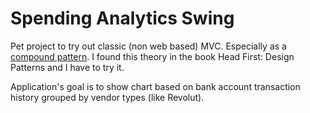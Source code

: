 # Spending Analytics Swing

Pet project to try out classic (non web based) MVC.
Especially as a [compound pattern](https://medium.com/@charithavenkataraju/model-view-controller-mvc-ba6c07dff565).
I found this theory in the book Head First: Design Patterns
and I have to try it.

Application's goal is to show chart based on bank account transaction history 
grouped by vendor types (like Revolut).